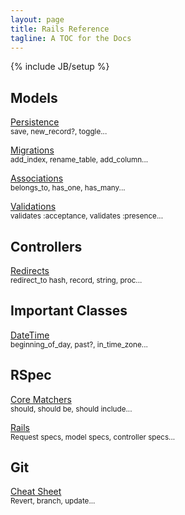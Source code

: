 ```yaml
---
layout: page
title: Rails Reference
tagline: A TOC for the Docs
---
```

{% include JB/setup %}

## Models ##
[Persistence](http://api.rubyonrails.org/classes/ActiveRecord/Persistence.html)  
<small>save, new_record?, toggle...</small>

[Migrations](http://api.rubyonrails.org/classes/ActiveRecord/Migration.html)  
<small>add_index, rename_table, add_column...</small>

[Associations](http://api.rubyonrails.org/classes/ActiveRecord/Associations/ClassMethods.html)  
<small>belongs_to, has_one, has_many...</small>

[Validations](http://api.rubyonrails.org/classes/ActiveModel/Validations/ClassMethods.html)  
<small>validates :acceptance, validates :presence...</small>


## Controllers ##

[Redirects](http://rubydoc.info/docs/rails/ActionController/Redirecting)  
<small>redirect_to hash, record, string, proc...</small>


## Important Classes ##
[DateTime](http://api.rubyonrails.org/classes/DateTime.html)  
<small>beginning_of_day, past?, in_time_zone...</small>


## RSpec ##
[Core Matchers](https://www.relishapp.com/rspec/rspec-expectations/v/2-11/docs/built-in-matchers)  
<small>should, should be, should include...</small>

[Rails](https://www.relishapp.com/rspec/rspec-rails/docs)  
<small>Request specs, model specs, controller specs...</small>


## Git ##
[Cheat Sheet](http://byte.kde.org/~zrusin/git/git-cheat-sheet-medium.png)  
<small>Revert, branch, update... </small>


